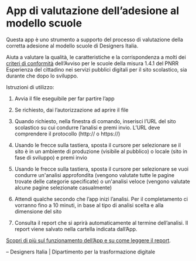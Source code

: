 # App di valutazione dell’adesione al modello scuole

Questa app è uno strumento a supporto del processo di valutazione della corretta adesione al modello scuole di Designers Italia.

Aiuta a valutare la qualità, le caratteristiche e la corrispondenza a molti dei [criteri di conformità](https://docs.italia.it/italia/designers-italia/design-scuole-docs/it/versione-corrente/conformita-modello-scuola.html) dell’Avviso per le scuole della misura 1.4.1 del PNRR Esperienza del cittadino nei servizi pubblici digitali per il sito scolastico, sia durante che dopo lo sviluppo.

Istruzioni di utilizzo:

1.  Avvia il file eseguibile per far partire l’app

2.  Se richiesto, dai l’autorizzazione ad aprire il file

3.  Quando richiesto, nella finestra di comando, inserisci l’URL del sito scolastico su cui condurre l’analisi e premi invio. L’URL deve comprendere il protocollo (http:// o https://)

4.  Usando le frecce sulla tastiera, sposta il cursore per selezionare se il sito è in un ambiente di produzione (visibile al pubblico) o locale (sito in fase di sviluppo) e premi invio

5.  Usando le frecce sulla tastiera, sposta il cursore per selezionare se vuoi condurre un'analisi approfondita (vengono valutate tutte le pagine trovate delle categorie specificate) o un'analisi veloce (vengono valutate alcune pagine selezionate casualmente)

6.  Attendi qualche secondo che l’app inizi l’analisi. Per il completamento ci vorranno fino a 10 minuti, in base al tipo di analisi scelta e alla dimensione del sito

7.  Consulta il report che si aprirà automaticamente al termine dell’analisi. Il report viene salvato nella cartella indicata dall’App.

[Scopri di più sul funzionamento dell’App e su come leggere il report](https://docs.italia.it/italia/designers-italia/app-valutazione-modelli-docs).

– Designers Italia | Dipartimento per la trasformazione digitale
